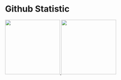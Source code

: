 # Github Statistic
<p align="left">
<a href="https://github.com/mhmdnurf">
  <img height="180em" src="https://github-readme-stats.vercel.app/api?username=mhmdnurf&show_icons=true&theme=github_dark_dimmed&include_all_commits=true&count_private=true"/>
  <img height="180em" src="https://github-readme-stats.vercel.app/api/top-langs/?username=mhmdnurf&hide_progress=false&layout=compact&langs_count=5&theme=github_dark_dimmed&count_private=true&hide=html,css,scss"/>
</a>
</p>

<!---
mzakaa12/mzakaa12 is a ✨ special ✨ repository because its `README.md` (this file) appears on your GitHub profile.
You can click the Preview link to take a look at your changes.

--->
